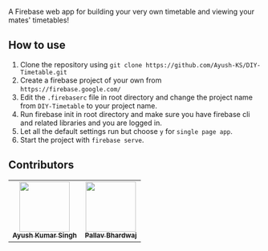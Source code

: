 A Firebase web app for building your very own timetable and viewing your mates' timetables!


## How to use

1. Clone the repository using `git clone https://github.com/Ayush-KS/DIY-Timetable.git`
2. Create a firebase project of your own from `https://firebase.google.com/`
3. Edit the `.firebaserc` file in root directory and change the project name from `DIY-Timetable` to your project name.
4. Run firebase init in root directory and make sure you have firebase cli and related libraries and you are logged in.
5. Let all the default settings run but choose `y` for `single page app`.
6. Start the project with `firebase serve`.


## Contributors

<table>
  <tr>
    <td align="center"><a href="https://github.com/Ayush-KS"><img src="https://avatars2.githubusercontent.com/u/45496026?s=400&v=4" width="100px;" alt=""/><br /><sub><b>Ayush Kumar Singh</b></sub></a><br /></td>
    <td align="center"><a href="https://github.com/Pallavbh23"><img src="https://avatars1.githubusercontent.com/u/43057629?s=400&v=4" width="100px;" alt=""/><br /><sub><b>Pallav Bhardwaj</b></sub></a><br /></td>
   </tr>
</table>